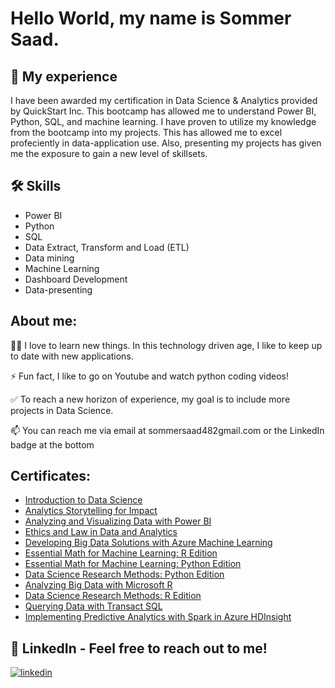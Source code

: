 # Hello World, my name is Sommer Saad.

## 🚀 My experience
I have been awarded my certification in Data Science & Analytics provided by QuickStart Inc. This bootcamp has allowed me to understand Power BI, Python, SQL, and machine learning. I have proven to utilize my knowledge from the bootcamp into my projects. This has allowed me to excel profeciently in data-application use. Also, presenting my projects has given me the exposure to gain a new level of skillsets. 


## 🛠 Skills
- Power BI
- Python
- SQL
- Data Extract, Transform and Load (ETL)
- Data mining
- Machine Learning
- Dashboard Development
- Data-presenting


## About me:

👩‍💻 I love to learn new things. In this technology driven age, I like to keep up to date with new applications. 

⚡️ Fun fact, I like to go on Youtube and watch python coding videos! 

✅ To reach a new horizon of experience, my goal is to include more projects in Data Science. 

📫 You can reach me via email at sommersaad482gmail.com or the LinkedIn badge at the bottom


## Certificates:
- [Introduction to Data Science](https://www.credly.com/earner/earned/badge/fb8c6c88-690b-487e-a2e1-e4c9f0a53346)
- [Analytics Storytelling for Impact](https://www.credly.com/earner/earned/badge/35670c4e-bf1b-4e51-be1d-66adf040fb0b)
- [Analyzing and Visualizing Data with Power BI](https://www.credly.com/earner/earned/badge/aac3c391-4455-42c6-adbd-b1b3ac7823fe)
- [Ethics and Law in Data and Analytics](https://www.credly.com/earner/earned/badge/02ec1af5-8c04-4ed4-8f1a-307ed816dc10)
- [Developing Big Data Solutions with Azure Machine Learning](https://www.credly.com/earner/earned/badge/d5649d46-be00-45b6-9628-9185c9bc2c17)
- [Essential Math for Machine Learning: R Edition](https://www.credly.com/earner/earned/badge/f6f2cfbd-ab39-43ee-a148-90b5f1219f93)
- [Essential Math for Machine Learning: Python Edition](https://www.credly.com/earner/earned/badge/268a7b8b-d132-43ef-aa33-7f5bdac8e3fe)
- [Data Science Research Methods: Python Edition](https://www.credly.com/earner/earned/badge/8e6a38a0-a5c2-48d5-93cb-4dbdea4343bd)
- [Analyzing Big Data with Microsoft R](https://www.credly.com/earner/earned/badge/68190f9b-e622-4905-9495-1dd907953c67)
- [Data Science Research Methods: R Edition](https://www.credly.com/earner/earned/badge/f1557610-5957-42ec-b4de-57e7f755cf81)
- [Querying Data with Transact SQL](https://www.credly.com/earner/earned/badge/dd9e5c2b-9468-49db-abd0-3bc5a15e77cb)
- [Implementing Predictive Analytics with Spark in Azure HDInsight](https://www.credly.com/earner/earned/badge/6dec586e-7914-4856-9730-9254a3bb9cb3)

## 🔗 LinkedIn - Feel free to reach out to me!
[![linkedin](https://img.shields.io/badge/linkedin-0A66C2?style=for-the-badge&logo=linkedin&logoColor=white)](https://www.linkedin.com/in/sommersaad)
